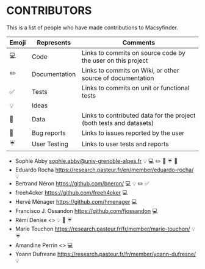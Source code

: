 CONTRIBUTORS
============

This is a list of people who have made contributions to Macsyfinder.


| Emoji             | Represents    | Comments                                                            |
|-------------------|---------------|---------------------------------------------------------------------|
|:computer:         | Code          | Links to commits on source code by the user on this project         |
|:pencil2:          | Documentation | Links to commits on Wiki, or other source of documentation          |
|:white_check_mark: | Tests         | Links to commits on unit or functional tests                        |
|:bulb:             | Ideas         |                                                                     |
|:file_folder:      | Data          | Links to contributed data for the project (both tests and datasets) |
|:bug:              | Bug reports   | Links to issues reported by the user                                |
|:umbrella:         | User Testing  | Links to user tests and reports                                     |


* Sophie Abby <sophie.abby@univ-grenoble-alpes.fr> :bulb: :computer: :pencil2: :file_folder: :umbrella: :bug:
* Eduardo Rocha <https://research.pasteur.fr/en/member/eduardo-rocha/> :bulb:  
* Bertrand Néron <https://github.com/bneron/> :computer: :bulb: :pencil2: :white_check_mark: 
* freeh4cker <https://github.com/freeh4cker> :computer:
* Hervé Ménager <https://github.com/hmenager> :computer:
* Francisco J. Ossandon <https://github.com/fjossandon> :computer:
* Rémi Denise <> :bulb: :file_folder: :umbrella:
* Marie Touchon <https://research.pasteur.fr/fr/member/marie-touchon/> :bulb: :umbrella:
* Amandine Perrin <> :computer:
* Yoann Dufresne <https://research.pasteur.fr/fr/member/yoann-dufresne/> :bulb:
